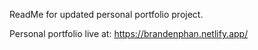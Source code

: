 ReadMe for updated personal portfolio project.

Personal portfolio live at: https://brandenphan.netlify.app/